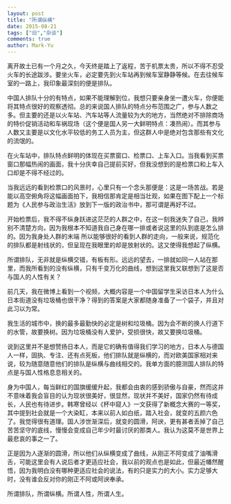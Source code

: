 ```yaml
---
layout: post
title: "所谓纵横"
date: 2015-08-21
tags: ["旧","杂谈"]
comments: true
author: Mark-Yu
---
```


离开故土已有一个月之久，今天终是踏上了返程，苦于机票太贵，所以不得不忍受火车的长途跋涉。要坐火车，必定要先到火车站再到候车室静静等候。在去往候车室的一路上，我印象最深刻的便是排队。

中国人排队十分的有特点，如果不能理解到位，我想只要亲身坐一遭火车，你便能将其特点很好的观察透彻。总的来说国人排队的特点分布范围之广，参与人数之多。但主要的还是以火车站、汽车站等人流量较为大的地方，当然绝对不排除商场的特价促销活动和车祸现场（这个便是国人另一大鲜明特点：凑热闹）。而其参与人数又主要是以文化水平较低的务工人员为主，但这群人中是绝对包含那些有文化的流氓的。

在火车站中，排队特点鲜明的体现在买票窗口、检票口、上车入口。当我看到买票窗口那幅热闹的画面，我十分庆幸自己提前买好，但我没想到的是检票口和上车入口却是不得不经过的。

当我远远的看到检票口的风景时，心里只有一个念头那便是：这是一场苦战。若是能以高空俯角将这幅画面拍下，我相信那肯定是相当壮观，如果在图下配上一个标题为《人民参与政治生活》放到下一版的政治书中，那可谓是再好不过。

开始检票后，我不得不纵身跃进这茫茫的人群之中，在这一刻我迷失了自己，我辨别不清楚方向，因为我根本不知道我自己身在哪一排或者说这里的队到底是怎么排的。因为我身处人群的末端 所以能够很好的看到人群的走向，一般来说，规范化的排队都是射线状的，但呈现在我眼里的却是放射状的。这又使得我想起了纵横。

所谓排队，无非就是纵横交错，有板有形。远远的望去，一排就如同一人站在那里，而我所看到的没有纵横，只有千变万化的曲线，想到这里我又联想到了这是否与国人的人性有关？

前几天，我在微博上看到一个视频，大概内容是一个中国留学生采访日本人为什么日本街道没有垃圾桶也很干净？得到的答案是大家都随身准备了一个袋子，并且对此习以为常。

我生活的城市中，换的最多最勤快的必定是树和垃圾桶。因为会不断的换人行道下的水管，故要换树。因为垃圾桶没有人爱护，受损很快，故又要换垃圾桶。

说到这里并不是想赞扬日本人，而是它的确有值得我们学习的地方，日本人与德国人一样，固执、专注、还有点死板，他们排队就是纵横的，而对欧美国家相对来说，较为随意随意他们的排队是纵横与曲线相交的。我单方面的臆测国人排队的特点是与国人性格息息相关的。

身为中国人，每当鲜红的国旗缓缓升起，我都会由衷的感到骄傲与自豪，然而这并不意味着我会盲目的认为现状很美好，很显然，现状并不美好，国家仍然有待成长，人民也有待进步。韩寒曾经以《杯中窥人》一文获得了新概念大赛的一等奖，其中提到社会就是一个大染缸，本来以前人如白纸，踏入社会，就变的五颜六色了。我觉得很有道理。国人涉世渐深后，就变的圆滑，阿谀，更有甚者丢掉了自己苦苦坚守的底线，慢慢会变成自己年少时最讨厌的那类人。我认为这莫不是世界上最悲哀的事之一了。

正是因为人逐渐的圆滑，所以他们从纵横变成了曲线，从刚正不阿变成了油嘴滑舌，可能这里会有人说后者才更适应社会，我以前的观点也是如此，但最近幡然醒悟，因为我明白没有哪种更适应社会的说法，有的只是实力的大小。实力足够大时，没有谁会反对你的刚正不阿或阿谀奉承。

所谓排队，所谓纵横。所谓人性，所谓人生。